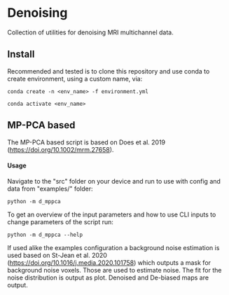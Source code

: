 # Denoising
Collection of utilities for denoising MRI multichannel data.

## Install
Recommended and tested is to clone this repository and use conda to create environment, using a custom name, via:

`conda create -n <env_name> -f environment.yml`

`conda activate <env_name>`

## MP-PCA based
The MP-PCA based script is based on Does et al. 2019 (https://doi.org/10.1002/mrm.27658).

#### Usage
Navigate to the "src" folder on your device and run to use with config and data from "examples/" folder: 

`python -m d_mppca`

To get an overview of the input parameters and how to use CLI inputs to change parameters of the script run:

`python -m d_mppca --help`


If used alike the examples configuration a background noise estimation is used based on St-Jean et al. 2020 (https://doi.org/10.1016/j.media.2020.101758)
which outputs a mask for background noise voxels. Those are used to estimate noise. The fit for the noise distribution is output as plot.
Denoised and De-biased maps are output.